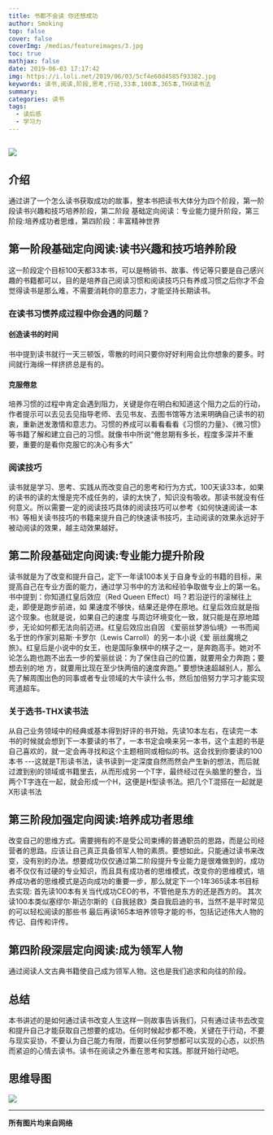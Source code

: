 ```yaml
---
title: 书都不会读 你还想成功
author: Smoking
top: false
cover: false
coverImg: /medias/featureimages/3.jpg
toc: true
mathjax: false
date: 2019-06-03 17:17:42
img: https://i.loli.net/2019/06/03/5cf4e60d4585f93382.jpg
keywords: 读书,阅读,阶段,思考,行动,33本,100本,365本,THX读书法
summary:
categories: 读书
tags:
  - 读后感
  - 学习力
---
```


![](https://i.loli.net/2019/06/03/5cf4e60d4585f93382.jpg)
---


## 介绍
通过讲了一个怎么读书获取成功的故事，整本书把读书大体分为四个阶段，第一阶段读书兴趣和技巧培养阶段，第二阶段 基础定向阅读：专业能力提升阶段，第三阶段:培养成功者思维，第四阶段：丰富精神世界

## 第一阶段基础定向阅读:读书兴趣和技巧培养阶段
这一阶段定个目标100天都33本书，可以是畅销书、故事、传记等只要是自己感兴趣的书籍都可以，目的是培养自己阅读习惯和阅读技巧只有养成习惯之后你才不会觉得读书是那么难，不需要消耗你的意志力，才能坚持长期读书。

### 在读书习惯养成过程中你会遇的问题？

#### 创造读书的时间

书中提到读书就行一天三顿饭，零散的时间只要你好好利用会比你想象的要多。时间就行海绵一样挤挤总是有的。
    
#### 克服倦怠

培养习惯的过程中肯定会遇到阻力，关键是你在明白和知道这个阻力之后的行动，作者提示可以去见去见指导老师、去见书友、去图书馆等方法来明确自己读书的初衷，重新迸发激情和意志力。习惯的养成可以看看看看《习惯的力量》、《微习惯》等书籍了解和建立自己的习惯。就像书中所说“倦怠期有多长，程度多深并不重要，重要的是看你克服它的决心有多大”


### 阅读技巧
读书就是学习、思考、实践从而改变自己的思考和行为方式，100天读33本，如果的读书的读的太慢是完不成任务的，读的太快了，知识没有吸收。那读书就没有任何意义。所以需要一定的阅读技巧具体的阅读技巧可以参考《如何快速阅读一本书》等相关读书技巧的书籍来提升自己的快速读书技巧，主动阅读的效果永远好于被动阅读的效果，越主动效果越好。

## 第二阶段基础定向阅读:专业能力提升阶段
读书就是为了改变和提升自己，定下一年读100本关于自身专业的书籍的目标，来提高自己在专业方面的能力，通过学习书中的方法和经验争取做专业上的第一名。
书中提到：你知道红皇后效应（Red Queen Effect）吗？若沿逆行的滚梯往上走，即便是跑步前进，如 果速度不够快，结果还是停在原地。红皇后效应就是指这个现象。也就是说，如果自己的速度 与周边环境变化一致，就只能是在原地踏步，无论如何都无法向前迈进。红皇后效应出自因 《爱丽丝梦游仙境》一书而闻名于世的作家刘易斯·卡罗尔（Lewis Carroll）的另一本小说《爱 丽丝魔境之旅》。红皇后是小说中的女王，也是国际象棋中的棋子之一，是奔跑高手。她对不 论怎么跑也跑不出去一步的爱丽丝说：为了保住自己的位置，就要用全力奔跑；要想去别的地 方，就要用比现在至少快两倍的速度奔跑。”
要想快速超越别人，那么先了解周围出色的同事或者专业领域的大牛读什么书，然后加倍努力学习才能实现弯道超车。
### 关于选书-THX读书法
从自己业务领域中的经典或基本得到好评的书开始，先读10本左右，在读完一本书的时候就会想到下一本要读的书了，一本书定会唤来另一本书，这个主题的书是自己喜欢的，就一定会再寻找和这个主题相同或相似的书。这会找到你要读的100本书 ---这就是T形读书法，读书读到一定深度自然而然会产生新的想法，而后就过渡到别的领域或书籍里去，从而形成另一个T字，最终经过在头脑里的整合，当两个T字连在一起，就会形成一个H，这便是H型读书法。把几个T混搭在一起就是X形读书法


## 第三阶段加强定向阅读:培养成功者思维

改变自己的思维方式。需要拥有的不是受公司束缚的普通职员的思路，而是公司经营者的思路。应该让自己真正具备领军人物的素质。要想如此，只能通过读书来改变，没有别的办法。想要成功仅仅通过第二阶段提升专业能力是很难做到的，成功者不仅仅有过硬的专业知识，而且具有成功者的思维模式，改变你的思维模式，培养成功者的思维模式是迈向成功的重要一步，那么就定下一个1年365读本书目标去实现:
首先读100本有关当代成功CEO的书，不管他是东方的还是西方的。
其次读100本类似塞缪尔·斯迈尔斯的《自我拯救》类自我启迪的书，当然不是平时常见的可以轻松阅读的那些书
最后再读165本培养领导才能的书，包括记述伟大人物的传记、自传和评传。
  

## 第四阶段深层定向阅读:成为领军人物
通过阅读人文古典书籍使自己成为领军人物。这也是我们追求和向往的阶段。


## 总结
本书讲述的是如何通过读书改变人生这样一则故事告诉我们，只有通过读书去改变和提升自己才能获取自己想要的成功。任何时候起步都不晚，关键在于行动，不要与现实妥协，不要认为自己能力有限，而要以任何梦想都可以实现的心态，以炽热而紧迫的心情去读书。读书在阅读之外重在思考和实践。那就开始行动吧。
      
      
 ## 思维导图
 
 
![](https://i.loli.net/2019/06/03/5cf4e54b643fe43814.png)


------------------------------------------------
**所有图片均来自网络**